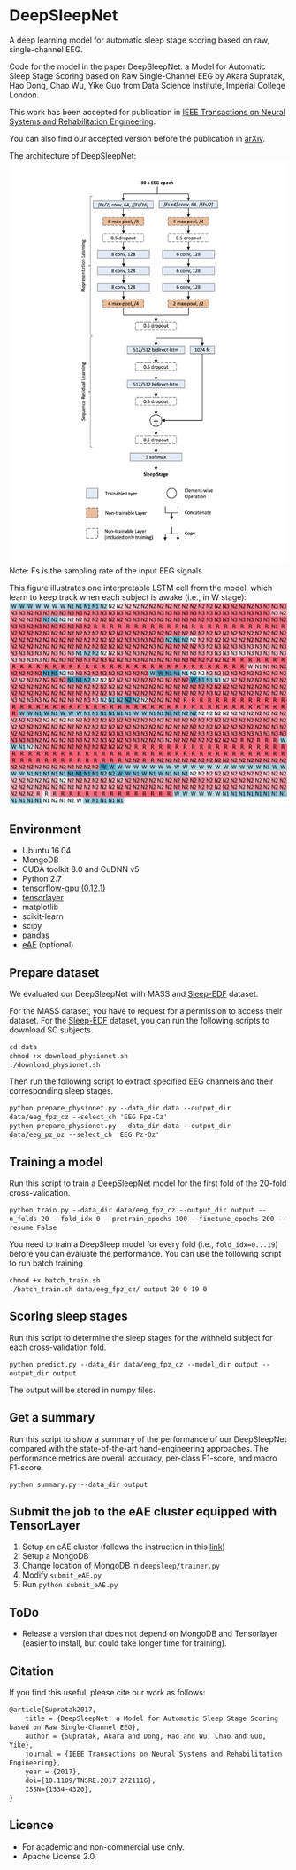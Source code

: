 # DeepSleepNet #
A deep learning model for automatic sleep stage scoring based on raw, single-channel EEG.

Code for the model in the paper DeepSleepNet: a Model for Automatic Sleep Stage Scoring based on Raw Single-Channel EEG by Akara Supratak, Hao Dong, Chao Wu, Yike Guo from Data Science Institute, Imperial College London.

This work has been accepted for publication in [IEEE Transactions on Neural Systems and Rehabilitation Engineering](http://ieeexplore.ieee.org/document/7961240/).

You can also find our accepted version before the publication in [arXiv](https://arxiv.org/abs/1703.04046).

The architecture of DeepSleepNet:
![DeepSleepNet](./img/deepsleepnet.png)
Note: Fs is the sampling rate of the input EEG signals

This figure illustrates one interpretable LSTM cell from the model, which learn to keep track when each subject is awake (i.e., in W stage):
![Sleep Onset Cell](./img/sleep_onset_cell.png)

## Environment ##
- Ubuntu 16.04
- MongoDB
- CUDA toolkit 8.0 and CuDNN v5
- Python 2.7
- [tensorflow-gpu (0.12.1)](https://www.tensorflow.org/versions/r0.12/get_started/os_setup)
- [tensorlayer](https://github.com/zsdonghao/tensorlayer)
- matplotlib
- scikit-learn
- scipy
- pandas
- [eAE](https://github.com/aoehmichen/eae-docker) (optional)


## Prepare dataset ##
We evaluated our DeepSleepNet with MASS and [Sleep-EDF](https://physionet.org/pn4/sleep-edfx/) dataset.

For the MASS dataset, you have to request for a permission to access their dataset. 
For the [Sleep-EDF](https://physionet.org/pn4/sleep-edfx/) dataset, you can run the following scripts to download SC subjects.

    cd data
    chmod +x download_physionet.sh
    ./download_physionet.sh

Then run the following script to extract specified EEG channels and their corresponding sleep stages.

    python prepare_physionet.py --data_dir data --output_dir data/eeg_fpz_cz --select_ch 'EEG Fpz-Cz'
    python prepare_physionet.py --data_dir data --output_dir data/eeg_pz_oz --select_ch 'EEG Pz-Oz'


## Training a model ##
Run this script to train a DeepSleepNet model for the first fold of the 20-fold cross-validation.

    python train.py --data_dir data/eeg_fpz_cz --output_dir output --n_folds 20 --fold_idx 0 --pretrain_epochs 100 --finetune_epochs 200 --resume False

You need to train a DeepSleep model for every fold (i.e., `fold_idx=0...19`) before you can evaluate the performance. You can use the following script to run batch training

    chmod +x batch_train.sh
    ./batch_train.sh data/eeg_fpz_cz/ output 20 0 19 0


## Scoring sleep stages ##
Run this script to determine the sleep stages for the withheld subject for each cross-validation fold.

    python predict.py --data_dir data/eeg_fpz_cz --model_dir output --output_dir output

The output will be stored in numpy files.


## Get a summary ##
Run this script to show a summary of the performance of our DeepSleepNet compared with the state-of-the-art hand-engineering approaches. The performance metrics are overall accuracy, per-class F1-score, and macro F1-score.

    python summary.py --data_dir output


## Submit the job to the eAE cluster equipped with TensorLayer ##

1. Setup an eAE cluster (follows the instruction in this [link](https://github.com/aoehmichen/eae-docker))
2. Setup a MongoDB
3. Change location of MongoDB in `deepsleep/trainer.py`
4. Modify `submit_eAE.py`
5. Run `python submit_eAE.py`


## ToDo ##
- Release a version that does not depend on MongoDB and Tensorlayer (easier to install, but could take longer time for training).


## Citation ##
If you find this useful, please cite our work as follows:

    @article{Supratak2017,
        title = {DeepSleepNet: a Model for Automatic Sleep Stage Scoring based on Raw Single-Channel EEG},
        author = {Supratak, Akara and Dong, Hao and Wu, Chao and Guo, Yike},
        journal = {IEEE Transactions on Neural Systems and Rehabilitation Engineering},
        year = {2017},
        doi={10.1109/TNSRE.2017.2721116}, 
        ISSN={1534-4320}, 
    }

## Licence ##
- For academic and non-commercial use only.
- Apache License 2.0
